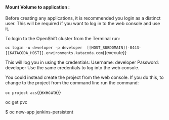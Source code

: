 #### Mount Volume to application :

Before creating any applications, it is recommended you login as a distinct user. This will be required if you want to log in to the web console and use it.

To login to the OpenShift cluster from the Terminal run:

`oc login -u developer -p developer  [[HOST_SUBDOMAIN]]-8443-[[KATACODA_HOST]].environments.katacoda.com`{{execute}}

This will log you in using the credentials:
Username: developer
Password: developer
Use the same credentials to log into the web console.



You could instead create the project from the web console. If you do this, to change to the project from the command line run the command:

`oc project acs`{{execute}}


oc get pvc


$ oc new-app jenkins-persistent
